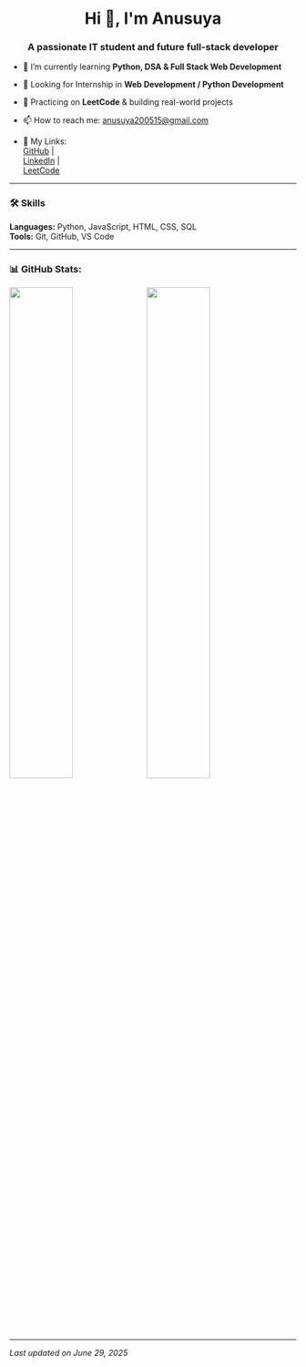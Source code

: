 <h1 align="center">Hi 👋, I'm Anusuya</h1>
<h3 align="center">A passionate IT student and future full-stack developer</h3>

- 🌱 I’m currently learning **Python, DSA & Full Stack Web Development**

- 💼 Looking for Internship in **Web Development / Python Development**

- 🧠 Practicing on **LeetCode** & building real-world projects

- 📫 How to reach me: [anusuya200515@gmail.com](mailto:anusuya200515@gmail.com)

- 🔗 My Links:  
  [GitHub](https://github.com/anusuya2005) |  
  [LinkedIn](https://linkedin.com/in/anusuya2005) |  
  [LeetCode](https://leetcode.com/Anusuya_Vadivel)

---

### 🛠️ Skills
**Languages:** Python, JavaScript, HTML, CSS, SQL  
**Tools:** Git, GitHub, VS Code

---

### 📊 GitHub Stats:
<p align="left">
  <img src="https://github-readme-stats.vercel.app/api?username=anusuya2005&show_icons=true&theme=radical" width="47%" />
  <img src="https://github-readme-streak-stats.herokuapp.com/?user=anusuya2005&theme=radical" width="47%" />
</p>

---

_Last updated on June 29, 2025_
